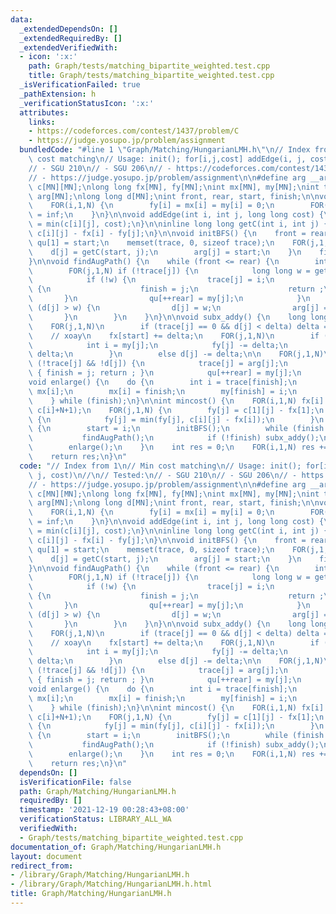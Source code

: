```yaml
---
data:
  _extendedDependsOn: []
  _extendedRequiredBy: []
  _extendedVerifiedWith:
  - icon: ':x:'
    path: Graph/tests/matching_bipartite_weighted.test.cpp
    title: Graph/tests/matching_bipartite_weighted.test.cpp
  _isVerificationFailed: true
  _pathExtension: h
  _verificationStatusIcon: ':x:'
  attributes:
    links:
    - https://codeforces.com/contest/1437/problem/C
    - https://judge.yosupo.jp/problem/assignment
  bundledCode: "#line 1 \"Graph/Matching/HungarianLMH.h\"\n// Index from 1\n// Min\
    \ cost matching\n// Usage: init(); for[i,j,cost] addEdge(i, j, cost)\n//\n// Tested:\n\
    // - SGU 210\n// - SGU 206\n// - https://codeforces.com/contest/1437/problem/C\n\
    // - https://judge.yosupo.jp/problem/assignment\n\n#define arg __arg\nlong long\
    \ c[MN][MN];\nlong long fx[MN], fy[MN];\nint mx[MN], my[MN];\nint trace[MN], qu[MN],\
    \ arg[MN];\nlong long d[MN];\nint front, rear, start, finish;\n\nvoid init() {\n\
    \    FOR(i,1,N) {\n        fy[i] = mx[i] = my[i] = 0;\n        FOR(j,1,N) c[i][j]\
    \ = inf;\n    }\n}\n\nvoid addEdge(int i, int j, long long cost) {\n    c[i][j]\
    \ = min(c[i][j], cost);\n}\n\ninline long long getC(int i, int j) {\n    return\
    \ c[i][j] - fx[i] - fy[j];\n}\n\nvoid initBFS() {\n    front = rear = 1;\n   \
    \ qu[1] = start;\n    memset(trace, 0, sizeof trace);\n    FOR(j,1,N) {\n    \
    \    d[j] = getC(start, j);\n        arg[j] = start;\n    }\n    finish = 0;\n\
    }\n\nvoid findAugPath() {\n    while (front <= rear) {\n        int i = qu[front++];\n\
    \        FOR(j,1,N) if (!trace[j]) {\n            long long w = getC(i, j);\n\
    \            if (!w) {\n                trace[j] = i;\n                if (!my[j])\
    \ {\n                    finish = j;\n                    return ;\n         \
    \       }\n                qu[++rear] = my[j];\n            }\n            if\
    \ (d[j] > w) {\n                d[j] = w;\n                arg[j] = i;\n     \
    \       }\n        }\n    }\n}\n\nvoid subx_addy() {\n    long long delta = inf;\n\
    \    FOR(j,1,N)\n        if (trace[j] == 0 && d[j] < delta) delta = d[j];\n\n\
    \    // xoay\n    fx[start] += delta;\n    FOR(j,1,N)\n        if (trace[j]) {\n\
    \            int i = my[j];\n            fy[j] -= delta;\n            fx[i] +=\
    \ delta;\n        }\n        else d[j] -= delta;\n\n    FOR(j,1,N)\n        if\
    \ (!trace[j] && !d[j]) {\n            trace[j] = arg[j];\n            if (!my[j])\
    \ { finish = j; return ; }\n            qu[++rear] = my[j];\n        }\n}\n\n\
    void enlarge() {\n    do {\n        int i = trace[finish];\n        int next =\
    \ mx[i];\n        mx[i] = finish;\n        my[finish] = i;\n        finish = next;\n\
    \    } while (finish);\n}\n\nint mincost() {\n    FOR(i,1,N) fx[i] = *min_element(c[i]+1,\
    \ c[i]+N+1);\n    FOR(j,1,N) {\n        fy[j] = c[1][j] - fx[1];\n        FOR(i,1,N)\
    \ {\n            fy[j] = min(fy[j], c[i][j] - fx[i]);\n        }\n    }\n    FOR(i,1,N)\
    \ {\n        start = i;\n        initBFS();\n        while (finish == 0) {\n \
    \           findAugPath();\n            if (!finish) subx_addy();\n        }\n\
    \        enlarge();\n    }\n    int res = 0;\n    FOR(i,1,N) res += c[i][mx[i]];\n\
    \    return res;\n}\n"
  code: "// Index from 1\n// Min cost matching\n// Usage: init(); for[i,j,cost] addEdge(i,\
    \ j, cost)\n//\n// Tested:\n// - SGU 210\n// - SGU 206\n// - https://codeforces.com/contest/1437/problem/C\n\
    // - https://judge.yosupo.jp/problem/assignment\n\n#define arg __arg\nlong long\
    \ c[MN][MN];\nlong long fx[MN], fy[MN];\nint mx[MN], my[MN];\nint trace[MN], qu[MN],\
    \ arg[MN];\nlong long d[MN];\nint front, rear, start, finish;\n\nvoid init() {\n\
    \    FOR(i,1,N) {\n        fy[i] = mx[i] = my[i] = 0;\n        FOR(j,1,N) c[i][j]\
    \ = inf;\n    }\n}\n\nvoid addEdge(int i, int j, long long cost) {\n    c[i][j]\
    \ = min(c[i][j], cost);\n}\n\ninline long long getC(int i, int j) {\n    return\
    \ c[i][j] - fx[i] - fy[j];\n}\n\nvoid initBFS() {\n    front = rear = 1;\n   \
    \ qu[1] = start;\n    memset(trace, 0, sizeof trace);\n    FOR(j,1,N) {\n    \
    \    d[j] = getC(start, j);\n        arg[j] = start;\n    }\n    finish = 0;\n\
    }\n\nvoid findAugPath() {\n    while (front <= rear) {\n        int i = qu[front++];\n\
    \        FOR(j,1,N) if (!trace[j]) {\n            long long w = getC(i, j);\n\
    \            if (!w) {\n                trace[j] = i;\n                if (!my[j])\
    \ {\n                    finish = j;\n                    return ;\n         \
    \       }\n                qu[++rear] = my[j];\n            }\n            if\
    \ (d[j] > w) {\n                d[j] = w;\n                arg[j] = i;\n     \
    \       }\n        }\n    }\n}\n\nvoid subx_addy() {\n    long long delta = inf;\n\
    \    FOR(j,1,N)\n        if (trace[j] == 0 && d[j] < delta) delta = d[j];\n\n\
    \    // xoay\n    fx[start] += delta;\n    FOR(j,1,N)\n        if (trace[j]) {\n\
    \            int i = my[j];\n            fy[j] -= delta;\n            fx[i] +=\
    \ delta;\n        }\n        else d[j] -= delta;\n\n    FOR(j,1,N)\n        if\
    \ (!trace[j] && !d[j]) {\n            trace[j] = arg[j];\n            if (!my[j])\
    \ { finish = j; return ; }\n            qu[++rear] = my[j];\n        }\n}\n\n\
    void enlarge() {\n    do {\n        int i = trace[finish];\n        int next =\
    \ mx[i];\n        mx[i] = finish;\n        my[finish] = i;\n        finish = next;\n\
    \    } while (finish);\n}\n\nint mincost() {\n    FOR(i,1,N) fx[i] = *min_element(c[i]+1,\
    \ c[i]+N+1);\n    FOR(j,1,N) {\n        fy[j] = c[1][j] - fx[1];\n        FOR(i,1,N)\
    \ {\n            fy[j] = min(fy[j], c[i][j] - fx[i]);\n        }\n    }\n    FOR(i,1,N)\
    \ {\n        start = i;\n        initBFS();\n        while (finish == 0) {\n \
    \           findAugPath();\n            if (!finish) subx_addy();\n        }\n\
    \        enlarge();\n    }\n    int res = 0;\n    FOR(i,1,N) res += c[i][mx[i]];\n\
    \    return res;\n}\n"
  dependsOn: []
  isVerificationFile: false
  path: Graph/Matching/HungarianLMH.h
  requiredBy: []
  timestamp: '2021-12-19 00:28:43+08:00'
  verificationStatus: LIBRARY_ALL_WA
  verifiedWith:
  - Graph/tests/matching_bipartite_weighted.test.cpp
documentation_of: Graph/Matching/HungarianLMH.h
layout: document
redirect_from:
- /library/Graph/Matching/HungarianLMH.h
- /library/Graph/Matching/HungarianLMH.h.html
title: Graph/Matching/HungarianLMH.h
---
```

